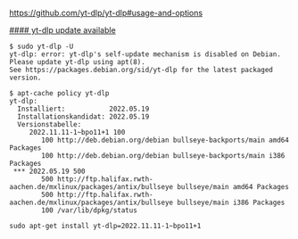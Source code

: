 https://github.com/yt-dlp/yt-dlp#usage-and-options

[#### yt-dlp update available](https://www.antixforum.com/forums/topic/ytdlp-update-available-to-2023-06-01/)

```
$ sudo yt-dlp -U
yt-dlp: error: yt-dlp's self-update mechanism is disabled on Debian.
Please update yt-dlp using apt(8).
See https://packages.debian.org/sid/yt-dlp for the latest packaged version.
```

```
$ apt-cache policy yt-dlp
yt-dlp:
  Installiert:           2022.05.19
  Installationskandidat: 2022.05.19
  Versionstabelle:
     2022.11.11-1~bpo11+1 100
        100 http://deb.debian.org/debian bullseye-backports/main amd64 Packages
        100 http://deb.debian.org/debian bullseye-backports/main i386 Packages
 *** 2022.05.19 500
        500 http://ftp.halifax.rwth-aachen.de/mxlinux/packages/antix/bullseye bullseye/main amd64 Packages
        500 http://ftp.halifax.rwth-aachen.de/mxlinux/packages/antix/bullseye bullseye/main i386 Packages
        100 /var/lib/dpkg/status
```

```
sudo apt-get install yt-dlp=2022.11.11-1~bpo11+1
```

